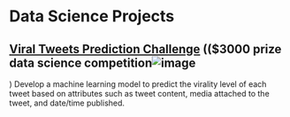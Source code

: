 # Data Science Projects

## [Viral Tweets Prediction Challenge](https://github.com/shpatrickguo/bitgrit/tree/main/Viral%20Tweets%20Prediction%20Challenge) (($3000 prize data science competition![image](https://user-images.githubusercontent.com/70539478/123339678-e04fb080-d4ff-11eb-9dab-b6a82ed3deb1.png)
)
Develop a machine learning model to predict the virality level of each tweet based on attributes such as tweet content, media attached to the tweet, and date/time published.
